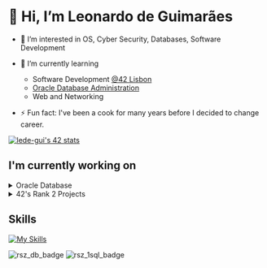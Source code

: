 # 👋 Hi, I’m Leonardo de Guimarães
- 👀 I’m interested in OS, Cyber Security, Databases, Software Development
- 🌱 I’m currently learning
  - Software Development [@42 Lisbon](https://www.42lisboa.com/)
  - [Oracle Database Administration ](https://education.oracle.com/oracle-database-administration-i/pexam_1Z0-082)
  - Web and Networking

- ⚡ Fun fact: I've been a cook for many years before I decided to change career.

[![lede-gui's 42 stats](https://badge.mediaplus.ma/binary/lede-gui?1337Badge=off&UM6P=off)](https://github.com/oakoudad/badge42)

## I'm currently working on
<details>
  <summary>Oracle Database</summary>
   <ul>
    <li>Administration</li>
    <li>Autonomous Database Cloud</li>
  </ul>
</details>

<details>
  <summary>42's Rank 2 Projects</summary>
    <a href="https://github.com/guimaleo/pipex">Pipex</a></details>


## Skills

[![My Skills](https://skillicons.dev/icons?i=c,bash,md,linux,git,github,vim,neovim,mysql,notion)](https://skillicons.dev)




<!---
guimaleo/guimaleo is a ✨ special ✨ repository because its `README.md` (this file) appears on your GitHub profile.
You can click the Preview link to take a look at your changes.
--->

![rsz_db_badge](https://github.com/guimaleo/guimaleo/assets/128752196/0cf3b6d7-26b2-4171-838b-7ca8dea0b215)
![rsz_1sql_badge](https://github.com/guimaleo/guimaleo/assets/128752196/69a3bbd9-d589-4390-82ba-1209c8faed39)
